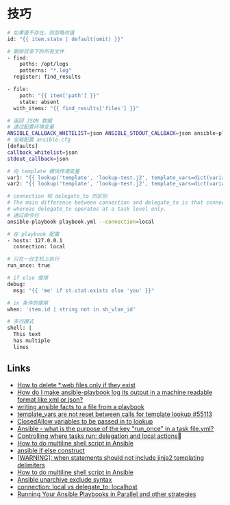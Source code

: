 # 技巧

```sh
# 如果值不存在，则忽略改值
id: "{{ item.state | default(omit) }}"

# 删除目录下的所有文件
- find:
    paths: /opt/logs
    patterns: "*.log"
  register: find_results

- file:
    path: "{{ item['path'] }}"
    state: absent
  with_items: "{{ find_results['files'] }}"

# 返回 JSON 数据
# 通过配置环境变量
ANSIBLE_CALLBACK_WHITELIST=json ANSIBLE_STDOUT_CALLBACK=json ansible-playbook ...
# 全局配置 ansible.cfg
[defaults]
callback_whitelist=json
stdout_callback=json

# 向 template 模块传递变量
var1: "{{ lookup('template', 'lookup-test.j2', template_vars=dict(variable1='var1')) | trim }}"
var2: "{{ lookup('template', 'lookup-test.j2', template_vars=dict(variable1='var1', variable2='var2')) | trim }}"

# connection 和 delegate_to 的区别
# The main difference between connection and delegate_to is that connection can be used at a play or task level, 
# whereas delegate_to operates at a task level only.
# 通过命令行
ansible-playbook playbook.yml --connection=local

# 在 playbook 配置
- hosts: 127.0.0.1
  connection: local

# 只在一台主机上执行 
run_once: true

# if else 使用
debug: 
  msg: "{{ 'me' if st.stat.exists else 'you' }}"

# in 条件的使用
when: 'item.id | string not in sh_vlan_id'

# 多行模式
shell: |
  This text
  has multiple
  lines
```

## Links

- [How to delete *.web files only if they exist](https://stackoverflow.com/questions/34949595/how-to-delete-web-files-only-if-they-exist)
- [How do I make ansible-playbook log its output in a machine readable format like xml or json?](https://devops.stackexchange.com/questions/12213/how-do-i-make-ansible-playbook-log-its-output-in-a-machine-readable-format-like)
- [writing ansible facts to a file from a playbook](https://stackoverflow.com/questions/67885939/writing-ansible-facts-to-a-file-from-a-playbook)
- [template_vars are not reset between calls for template lookup #55113](https://github.com/ansible/ansible/issues/55113)
- [ClosedAllow variables to be passed in to lookup](https://github.com/ansible/ansible/issues/6463)
- [Ansible - what is the purpose of the key "run_once" in a task file.yml?](https://serverfault.com/questions/1012879/ansible-what-is-the-purpose-of-the-key-run-once-in-a-task-file-yml)
- [Controlling where tasks run: delegation and local actions](https://docs.ansible.com/ansible/latest/playbook_guide/playbooks_delegation.html)
- [How to do multiline shell script in Ansible](https://stackoverflow.com/questions/40230184/how-to-do-multiline-shell-script-in-ansible)
- [ansible if else construct](https://stackoverflow.com/questions/42037814/ansible-if-else-construct)
- [[WARNING]: when statements should not include jinja2 templating delimiters](https://stackoverflow.com/questions/42673045/warning-when-statements-should-not-include-jinja2-templating-delimiters)
- [How to do multiline shell script in Ansible](https://stackoverflow.com/questions/40230184/how-to-do-multiline-shell-script-in-ansible)
- [Ansible unarchive exclude syntax](https://stackoverflow.com/questions/59182094/ansible-unarchive-exclude-syntax)
- [connection: local vs delegate_to: localhost](https://willthames.github.io/2018/07/01/connection-local-vs-delegate_to-localhost.html)
- [Running Your Ansible Playbooks in Parallel and other strategies](https://toptechtips.github.io/2023-06-26-ansible-parallel/)
